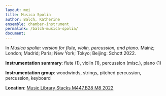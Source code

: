 ```yaml
---
layout: mei
title: Musica Spolia
author: Balch, Katherine
ensemble: chamber-instrument 
permalink: /balch-musica-spolia/
document: 
---
```


In *Musica spolia: version for flute, violin, percussion, and piano.* Mainz; London; Madrid; Paris; New York; Tokyo; Beijing: Schott 2022.

**Instrumentation summary**: flute (1), violin (1), percussion (misc.), piano (1) 

**Instrumentation group**: woodwinds, strings, pitched percussion, percussion, keyboard 

**Location**: <a href="https://tufts.primo.exlibrisgroup.com/permalink/01TUN_INST/1kc9gia/alma991018897372803851" target="_blank">Music Library Stacks M447.B28 M8 2022</a>